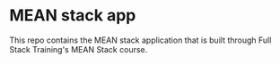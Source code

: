 # MEAN stack app

This repo contains the MEAN stack application that is built through
Full Stack Training's MEAN Stack course.